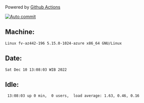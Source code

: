 Powered by [Github Actions](https://github.com/features/actions)

[![Auto commit](https://github.com/hiage/workstation/workflows/Auto%20commit/badge.svg)](https://github.com/hiage/workstation/actions?query=workflow%3A%22Auto+commit%22)

## Machine:
```
Linux fv-az442-196 5.15.0-1024-azure x86_64 GNU/Linux
```
## Date:
```
Sat Dec 10 13:08:03 WIB 2022
```
## Idle:
```
 13:08:03 up 0 min,  0 users,  load average: 1.63, 0.46, 0.16
```
